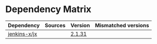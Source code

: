 # Dependency Matrix

Dependency | Sources | Version | Mismatched versions
---------- | ------- | ------- | -------------------
[jenkins-x/jx](https://github.com/jenkins-x/jx.git) |  | [2.1.31](https://github.com/jenkins-x/jx/releases/tag/v2.1.31) | 

